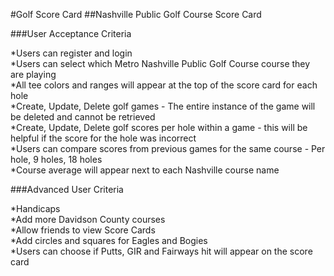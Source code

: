 #Golf Score Card
##Nashville Public Golf Course Score Card

###User Acceptance Criteria

*Users can register and login <br />
*Users can select which Metro Nashville Public Golf Course course they are playing<br />
*All tee colors and ranges will appear at the top of the score card for each hole <br />
*Create, Update, Delete golf games - The entire instance of the game will be deleted and cannot be retrieved <br />
*Create, Update, Delete golf scores per hole within a game - this will be helpful if the score for the hole was incorrect <br />
*Users can compare scores from previous games for the same course - Per hole, 9 holes, 18 holes <br />
*Course average will appear next to each Nashville course name <br />

###Advanced User Criteria

*Handicaps <br />
*Add more Davidson County courses <br />
*Allow friends to view Score Cards <br />
*Add circles and squares for Eagles and Bogies <br />
*Users can choose if Putts, GIR and Fairways hit will appear on the score card <br />
